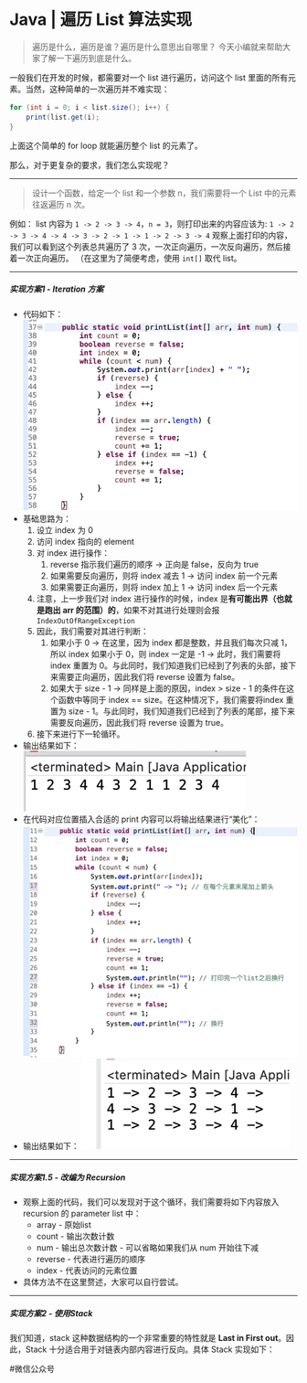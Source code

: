 # Java | 遍历 List 算法实现
> 遍历是什么，遍历是谁？遍历是什么意思出自哪里？ 今天小编就来帮助大家了解一下遍历到底是什么。  

一般我们在开发的时候，都需要对一个 list 进行遍历，访问这个 list 里面的所有元素。当然，这种简单的一次遍历并不难实现：

```Java
for (int i = 0; i < list.size(); i++) {
	print(list.get(i);
}
```

上面这个简单的 for loop 就能遍历整个 list 的元素了。

那么，对于更复杂的要求，我们怎么实现呢？
- - - -
> 设计一个函数，给定一个 list 和一个参数 n，我们需要将一个 List 中的元素往返遍历 n 次。  

例如：
list 内容为 `1 -> 2 -> 3 -> 4`，`n = 3`，则打印出来的内容应该为:
`1 -> 2 -> 3 -> 4 -> 4 -> 3 -> 2 -> 1 -> 1 -> 2 -> 3 -> 4`
观察上面打印的内容，我们可以看到这个列表总共遍历了 3 次，一次正向遍历，一次反向遍历，然后接着一次正向遍历。
（在这里为了简便考虑，使用 `int[]` 取代 list。
- - - -
##### 实现方案1 - Iteration 方案
- 代码如下：
![](Java%20%7C%20%E9%81%8D%E5%8E%86%20List%20%E7%AE%97%E6%B3%95%E5%AE%9E%E7%8E%B0/13520392-7BA3-4A6D-80B6-661A92D33658.png)
- 基础思路为：
	1. 设立 index 为 0
	2. 访问 index 指向的 element
	3. 对 index 进行操作：
		1. reverse 指示我们遍历的顺序 -> 正向是 false，反向为 true
		2. 如果需要反向遍历，则将 index 减去 1 -> 访问 index 前一个元素
		3. 如果需要正向遍历，则将 index 加上 1 -> 访问 index 后一个元素
	4. 注意，上一步我们对 index 进行操作的时候，index 是**有可能出界（也就是跑出 arr 的范围）的**，如果不对其进行处理则会报 `IndexOutOfRangeException`
	5. 因此，我们需要对其进行判断：
		1. 如果小于 0 -> 在这里，因为 index 都是整数，并且我们每次只减 1，所以 index 如果小于 0，则 index 一定是 -1 -> 此时，我们需要将index 重置为 0。与此同时，我们知道我们已经到了列表的头部，接下来需要正向遍历，因此我们将 reverse 设置为 false。
		2. 如果大于 size - 1 -> 同样是上面的原因，index > size - 1 的条件在这个函数中等同于 index == size。在这种情况下，我们需要将index 重置为 size - 1。与此同时，我们知道我们已经到了列表的尾部，接下来需要反向遍历，因此我们将 reverse 设置为 true。
	6. 接下来进行下一轮循环。
- 输出结果如下：
![](Java%20%7C%20%E9%81%8D%E5%8E%86%20List%20%E7%AE%97%E6%B3%95%E5%AE%9E%E7%8E%B0/93338823-5800-4B39-AF1C-E225E4EB6732.png)
- 在代码对应位置插入合适的 print 内容可以将输出结果进行“美化”：
![](Java%20%7C%20%E9%81%8D%E5%8E%86%20List%20%E7%AE%97%E6%B3%95%E5%AE%9E%E7%8E%B0/FFE3765D-F776-4778-8F28-A181993289D9.png)
- 输出结果如下：
![](Java%20%7C%20%E9%81%8D%E5%8E%86%20List%20%E7%AE%97%E6%B3%95%E5%AE%9E%E7%8E%B0/430952CB-C25C-4FA2-AC1D-C6797037ACB1.png)
- - - -
##### 实现方案1.5 - 改编为 Recursion
- 观察上面的代码，我们可以发现对于这个循环，我们需要将如下内容放入 recursion 的 parameter list 中：
	- array - 原始list
	- count - 输出次数计数
	- num - 输出总次数计数 - 可以省略如果我们从 num 开始往下减
	- reverse - 代表进行遍历的顺序
	- index - 代表访问的元素位置
- 具体方法不在这里赘述，大家可以自行尝试。
- - - -
##### 实现方案2 - 使用Stack
我们知道，stack 这种数据结构的一个非常重要的特性就是 **Last in First out**。因此，Stack 十分适合用于对链表内部内容进行反向。具体 Stack 实现如下：


		
 #微信公众号